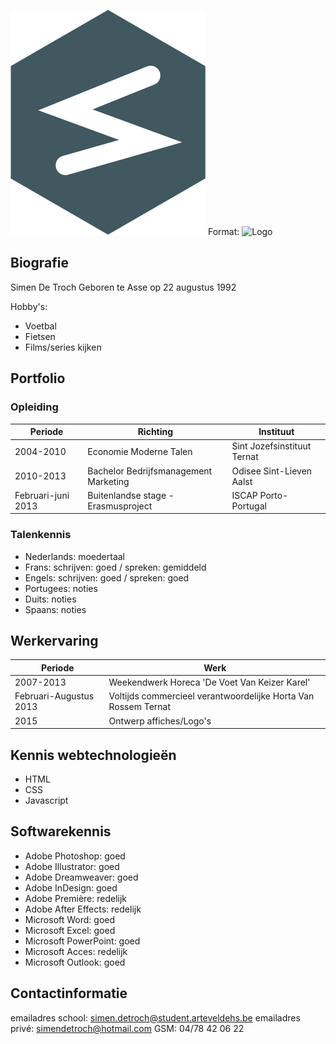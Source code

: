 ![Logo](/Logo/logoRepo.png)
Format: ![Logo](url)

## Biografie
Simen De Troch
Geboren te Asse op 22 augustus 1992

Hobby's:
* Voetbal
* Fietsen
* Films/series kijken

## Portfolio
### Opleiding
Periode | Richting | Instituut
--------|----------|-----------
2004-2010 | Economie Moderne Talen | Sint Jozefsinstituut Ternat
2010-2013 | Bachelor Bedrijfsmanagement Marketing | Odisee Sint-Lieven Aalst
Februari-juni 2013 | Buitenlandse stage - Erasmusproject | ISCAP Porto-Portugal

### Talenkennis
* Nederlands: moedertaal
* Frans:		schrijven: goed / spreken: gemiddeld 
* Engels:		schrijven: goed / spreken: goed
* Portugees:	noties
* Duits:		noties
* Spaans:		noties

## Werkervaring
Periode | Werk
--------|---------
2007-2013 | Weekendwerk Horeca 'De Voet Van Keizer Karel'
Februari-Augustus 2013 | Voltijds commercieel verantwoordelijke Horta Van Rossem Ternat
2015 | Ontwerp affiches/Logo's

## Kennis webtechnologieën
* HTML
* CSS
* Javascript

## Softwarekennis
* Adobe Photoshop:	goed
* Adobe Illustrator:	goed
* Adobe Dreamweaver:	goed
* Adobe InDesign:	goed
* Adobe Première:	redelijk
* Adobe After Effects: redelijk
* Microsoft Word:	goed
* Microsoft Excel:	goed
* Microsoft PowerPoint:	goed
* Microsoft Acces:	redelijk
* Microsoft Outlook:	goed

## Contactinformatie
emailadres school: simen.detroch@student.arteveldehs.be
emailadres privé: simendetroch@hotmail.com
GSM: 04/78 42 06 22